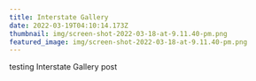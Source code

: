```yaml
---
title: Interstate Gallery
date: 2022-03-19T04:10:14.173Z
thumbnail: img/screen-shot-2022-03-18-at-9.11.40-pm.png
featured_image: img/screen-shot-2022-03-18-at-9.11.40-pm.png
---
```

testing Interstate Gallery post
